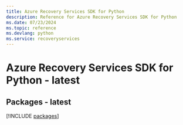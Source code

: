 ```yaml
---
title: Azure Recovery Services SDK for Python
description: Reference for Azure Recovery Services SDK for Python
ms.date: 07/23/2024
ms.topic: reference
ms.devlang: python
ms.service: recoveryservices
---
```

# Azure Recovery Services SDK for Python - latest
## Packages - latest
[!INCLUDE [packages](recovery-services-index.md)]